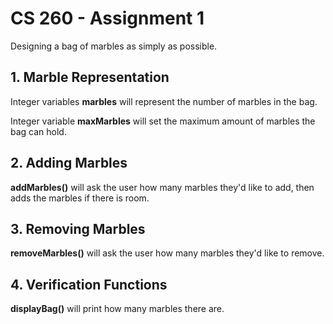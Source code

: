 # CS 260 - Assignment 1
Designing a bag of marbles as simply as possible.

## 1. Marble Representation
Integer variables **marbles** will represent the number of marbles in the bag.

Integer variable **maxMarbles** will set the maximum amount of marbles the bag can hold.

## 2. Adding Marbles
**addMarbles()** will ask the user how many marbles they'd like to add, then adds the marbles if there is room.

## 3. Removing Marbles
**removeMarbles()** will ask the user how many marbles they'd like to remove.

## 4. Verification Functions
**displayBag()** will print how many marbles there are.